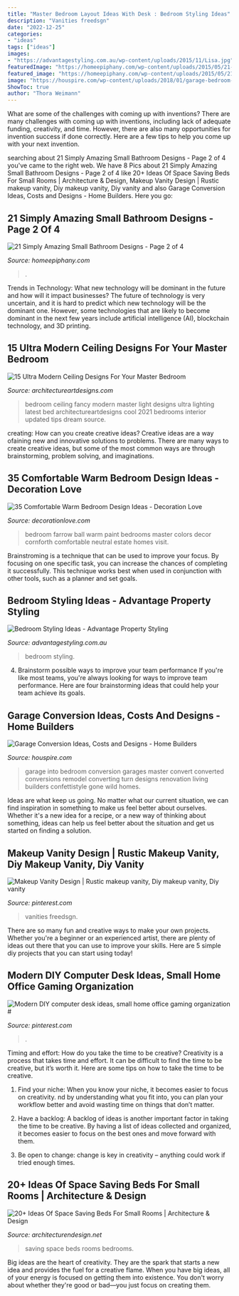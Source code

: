 ```yaml
---
title: "Master Bedroom Layout Ideas With Desk : Bedroom Styling Ideas"
description: "Vanities freedsgn"
date: "2022-12-25"
categories:
- "ideas"
tags: ["ideas"]
images:
- "https://advantagestyling.com.au/wp-content/uploads/2015/11/Lisa.jpg"
featuredImage: "https://homeepiphany.com/wp-content/uploads/2015/05/21-Simply-Amazing-Small-Bathroom-Designs-7.jpg"
featured_image: "https://homeepiphany.com/wp-content/uploads/2015/05/21-Simply-Amazing-Small-Bathroom-Designs-7.jpg"
image: "https://houspire.com/wp-content/uploads/2018/01/garage-bedroom-1024x905.jpg"
ShowToc: true
author: "Thora Weimann"
---
```



What are some of the challenges with coming up with inventions?
There are many challenges with coming up with inventions, including lack of adequate funding, creativity, and time. However, there are also many opportunities for invention success if done correctly. Here are a few tips to help you come up with your next invention.

	

		
searching about 21 Simply Amazing Small Bathroom Designs - Page 2 of 4 you've came to the right web. We have 8 Pics about 21 Simply Amazing Small Bathroom Designs - Page 2 of 4 like 20+ Ideas Of Space Saving Beds For Small Rooms | Architecture &amp; Design, Makeup Vanity Design | Rustic makeup vanity, Diy makeup vanity, Diy vanity and also Garage Conversion Ideas, Costs and Designs - Home Builders. Here you go:
		
    
## 21 Simply Amazing Small Bathroom Designs - Page 2 Of 4

<img loading=lazy src="https://homeepiphany.com/wp-content/uploads/2015/05/21-Simply-Amazing-Small-Bathroom-Designs-7.jpg" onerror="this.onerror=null;this.src='https://tse4.mm.bing.net/th?id=OIP.S5N1Hm0RhG9kSTD0gckzOgHaIe&amp;pid=15.1';" alt="21 Simply Amazing Small Bathroom Designs - Page 2 of 4">

_Source: homeepiphany.com_

>. 

	

Trends in Technology: What new technology will be dominant in the future and how will it impact businesses?
The future of technology is very uncertain, and it is hard to predict which new technology will be the dominant one. However, some technologies that are likely to become dominant in the next few years include artificial intelligence (AI), blockchain technology, and 3D printing.

    
## 15 Ultra Modern Ceiling Designs For Your Master Bedroom

<img loading=lazy src="https://www.architectureartdesigns.com/wp-content/uploads/2015/03/190-630x426.jpg" onerror="this.onerror=null;this.src='https://tse1.mm.bing.net/th?id=OIP.gOL3PuBhT-ri8LUVcYv9hQHaFA&amp;pid=15.1';" alt="15 Ultra Modern Ceiling Designs For Your Master Bedroom">

_Source: architectureartdesigns.com_

>bedroom ceiling fancy modern master light designs ultra lighting latest bed architectureartdesigns cool 2021 bedrooms interior updated tips dream source. 

	

creating: How can you create creative ideas?
Creative ideas are a way ofaining new and innovative solutions to problems. There are many ways to create creative ideas, but some of the most common ways are through brainstorming, problem solving, and imaginations.

    
## 35 Comfortable Warm Bedroom Design Ideas - Decoration Love

<img loading=lazy src="http://www.decorationlove.com/wp-content/uploads/2016/07/Farrow-and-Ball-Paint-Colors-Bedroom.jpg" onerror="this.onerror=null;this.src='https://tse3.mm.bing.net/th?id=OIP.Hz_y1dTU22HlP0HQRqN4PQHaLJ&amp;pid=15.1';" alt="35 Comfortable Warm Bedroom Design Ideas - Decoration Love">

_Source: decorationlove.com_

>bedroom farrow ball warm paint bedrooms master colors decor cornforth comfortable neutral estate homes visit. 

	

Brainstroming is a technique that can be used to improve your focus. By focusing on one specific task, you can increase the chances of completing it successfully. This technique works best when used in conjunction with other tools, such as a planner and set goals.

    
## Bedroom Styling Ideas - Advantage Property Styling

<img loading=lazy src="https://advantagestyling.com.au/wp-content/uploads/2015/11/Lisa.jpg" onerror="this.onerror=null;this.src='https://tse1.mm.bing.net/th?id=OIP.jHFf6C7FNgvCfZVC7b8EVAHaJ6&amp;pid=15.1';" alt="Bedroom Styling Ideas - Advantage Property Styling">

_Source: advantagestyling.com.au_

>bedroom styling. 

	

4. Brainstorm possible ways to improve your team performance
If you're like most teams, you're always looking for ways to improve team performance. Here are four brainstorming ideas that could help your team achieve its goals.

    
## Garage Conversion Ideas, Costs And Designs - Home Builders

<img loading=lazy src="https://houspire.com/wp-content/uploads/2018/01/garage-bedroom-1024x905.jpg" onerror="this.onerror=null;this.src='https://tse4.mm.bing.net/th?id=OIP.Y6b5qO-PX3dLo-Xeuy5tnwHaGi&amp;pid=15.1';" alt="Garage Conversion Ideas, Costs and Designs - Home Builders">

_Source: houspire.com_

>garage into bedroom conversion garages master convert converted conversions remodel converting turn designs renovation living builders confettistyle gone wild homes. 

	

Ideas are what keep us going. No matter what our current situation, we can find inspiration in something to make us feel better about ourselves. Whether it's a new idea for a recipe, or a new way of thinking about something, ideas can help us feel better about the situation and get us started on finding a solution.

    
## Makeup Vanity Design | Rustic Makeup Vanity, Diy Makeup Vanity, Diy Vanity

<img loading=lazy src="https://i.pinimg.com/736x/a1/17/5a/a1175ab7eb356c8c6176e5c92d797ad0.jpg" onerror="this.onerror=null;this.src='https://tse2.mm.bing.net/th?id=OIP.eJ0VRP2jTRxFG9bAKlZFAQHaJ3&amp;pid=15.1';" alt="Makeup Vanity Design | Rustic makeup vanity, Diy makeup vanity, Diy vanity">

_Source: pinterest.com_

>vanities freedsgn. 

	

There are so many fun and creative ways to make your own projects. Whether you're a beginner or an experienced artist, there are plenty of ideas out there that you can use to improve your skills. Here are 5 simple diy projects that you can start using today!

    
## Modern DIY Computer Desk Ideas, Small Home Office Gaming Organization #

<img loading=lazy src="https://i.pinimg.com/736x/64/b9/40/64b9409158c235c9baacc1f905c3a929.jpg" onerror="this.onerror=null;this.src='https://tse4.mm.bing.net/th?id=OIP.yy1kWNQTzbLHFBMYwX82IwHaJ4&amp;pid=15.1';" alt="Modern DIY computer desk ideas, small home office gaming organization #">

_Source: pinterest.com_

>. 

	

Timing and effort: How do you take the time to be creative?
Creativity is a process that takes time and effort. It can be difficult to find the time to be creative, but it’s worth it. Here are some tips on how to take the time to be creative.
1. Find your niche: When you know your niche, it becomes easier to focus on creativity. nd by understanding what you fit into, you can plan your workflow better and avoid wasting time on things that don’t matter.

2. Have a backlog: A backlog of ideas is another important factor in taking the time to be creative. By having a list of ideas collected and organized, it becomes easier to focus on the best ones and move forward with them.

3. Be open to change: change is key in creativity – anything could work if tried enough times.

    
## 20+ Ideas Of Space Saving Beds For Small Rooms | Architecture &amp; Design

<img loading=lazy src="http://cdn.architecturendesign.net/wp-content/uploads/2015/07/AD-Space-Saving-Beds-Bedrooms-10.jpg" onerror="this.onerror=null;this.src='https://tse4.mm.bing.net/th?id=OIP.ypvKJEdrwnlrISFMAnyM8wHaKh&amp;pid=15.1';" alt="20+ Ideas Of Space Saving Beds For Small Rooms | Architecture &amp; Design">

_Source: architecturendesign.net_

>saving space beds rooms bedrooms. 

	

Big ideas are the heart of creativity. They are the spark that starts a new idea and provides the fuel for a creative flame. When you have big ideas, all of your energy is focused on getting them into existence. You don't worry about whether they're good or bad—you just focus on creating them.

